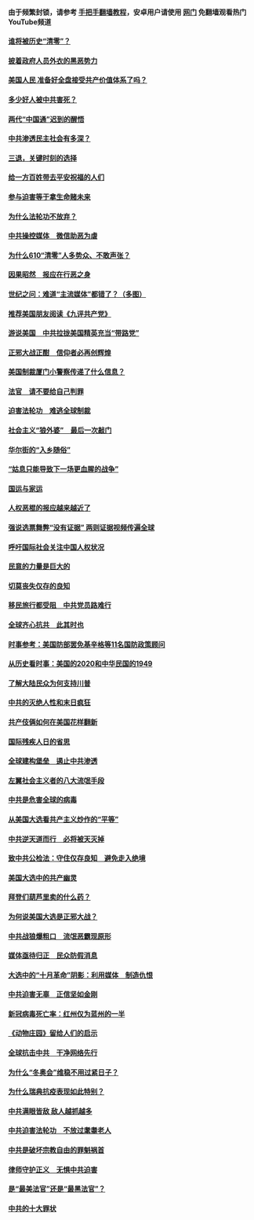 #### 由于频繁封锁，请参考 [手把手翻墙教程](https://github.com/gfw-breaker/guides/wiki/)，安卓用户请使用 [网门](https://github.com/gfw-breaker/nogfw/blob/master/dl.md?t=01030800) 免翻墙观看热门YouTube频道 

#### [谁将被历史“清零”？](../pages/251/417485.md?t=01030800) 

#### [披着政府人员外衣的黑恶势力](../pages/251/417442.md?t=01030800) 

#### [美国人民 准备好全盘接受共产价值体系了吗？](../pages/251/417491.md?t=01030800) 

#### [多少好人被中共害死？](../pages/251/417144.md?t=01030800) 

#### [两代“中国通”迟到的醒悟](../pages/251/417064.md?t=01030800) 

#### [中共渗透民主社会有多深？](../pages/251/417063.md?t=01030800) 

#### [三退，关键时刻的选择](../pages/251/416969.md?t=01030800) 

#### [给一方百姓带去平安祝福的人们](../pages/251/416941.md?t=01030800) 

#### [参与迫害等于拿生命赌未来](../pages/251/416856.md?t=01030800) 

#### [为什么法轮功不放弃？](../pages/251/416864.md?t=01030800) 

#### [中共操控媒体　微信助恶为虐](../pages/251/416724.md?t=01030800) 

#### [为什么610“清零”人多势众、不敢声张？](../pages/251/416632.md?t=01030800) 

#### [因果昭然　报应在行恶之身](../pages/251/416582.md?t=01030800) 

#### [世纪之问：难道“主流媒体”都错了？（多图）](../pages/251/416571.md?t=01030800) 

#### [推荐美国朋友阅读《九评共产党》](../pages/251/416510.md?t=01030800) 

#### [游说美国　中共拉拢美国精英充当“带路党”](../pages/251/416529.md?t=01030800) 

#### [正邪大战正酣　信仰者必再创辉煌](../pages/251/416433.md?t=01030800) 

#### [美国制裁厦门小警察传递了什么信息？](../pages/251/416432.md?t=01030800) 

#### [法官　请不要给自己判罪](../pages/251/416379.md?t=01030800) 

#### [迫害法轮功　难逃全球制裁](../pages/251/416380.md?t=01030800) 

#### [社会主义“狼外婆”　最后一次敲门](../pages/251/416394.md?t=01030800) 

#### [华尔街的“入乡随俗”](../pages/251/416395.md?t=01030800) 

#### [“姑息只能导致下一场更血腥的战争”](../pages/251/416223.md?t=01030800) 

#### [国运与家运](../pages/251/416224.md?t=01030800) 

#### [人权恶棍的报应越来越近了](../pages/251/416276.md?t=01030800) 

#### [强说选票舞弊“没有证据” 两则证据视频传遍全球](../pages/251/416227.md?t=01030800) 

#### [呼吁国际社会关注中国人权状况](../pages/251/416135.md?t=01030800) 

#### [民意的力量是巨大的](../pages/251/416222.md?t=01030800) 

#### [切莫丧失仅存的良知](../pages/251/416134.md?t=01030800) 

#### [移民旅行都受阻　中共党员路难行](../pages/251/416033.md?t=01030800) 

#### [全球齐心抗共　此其时也](../pages/251/415989.md?t=01030800) 

#### [时事参考：美国防部罢免基辛格等11名国防政策顾问](../pages/251/415970.md?t=01030800) 

#### [从历史看时事：美国的2020和中华民国的1949](../pages/251/415949.md?t=01030800) 

#### [了解大陆民众为何支持川普](../pages/251/415950.md?t=01030800) 

#### [中共的灭绝人性和末日疯狂](../pages/251/415944.md?t=01030800) 

#### [共产伎俩如何在美国花样翻新](../pages/251/415908.md?t=01030800) 

#### [国际残疾人日的省思](../pages/251/415849.md?t=01030800) 

#### [全球建构堡垒　遏止中共渗透](../pages/251/415850.md?t=01030800) 

#### [左翼社会主义者的八大流氓手段](../pages/251/415802.md?t=01030800) 

#### [中共是危害全球的病毒](../pages/251/415569.md?t=01030800) 

#### [从美国大选看共产主义炒作的“平等”](../pages/251/415654.md?t=01030800) 

#### [中共逆天道而行　必将被天灭掉](../pages/251/415626.md?t=01030800) 

#### [致中共公检法：守住仅存良知　避免走入绝境](../pages/251/415627.md?t=01030800) 

#### [美国大选中的共产幽灵](../pages/251/415618.md?t=01030800) 

#### [拜登们葫芦里卖的什么药？](../pages/251/415531.md?t=01030800) 

#### [为何说美国大选是正邪大战？](../pages/251/415530.md?t=01030800) 

#### [中共战狼爆粗口　流氓恶霸现原形](../pages/251/415426.md?t=01030800) 

#### [媒体亟待归正　民众防假消息](../pages/251/415402.md?t=01030800) 

#### [大选中的“十月革命”阴影：利用媒体　制造仇恨](../pages/251/415334.md?t=01030800) 

#### [中共迫害无辜　正信坚如金刚](../pages/251/415307.md?t=01030800) 

#### [新冠病毒死亡率：红州仅为蓝州的一半](../pages/251/415164.md?t=01030800) 

#### [《动物庄园》留给人们的启示](../pages/251/415178.md?t=01030800) 

#### [全球抗击中共　干净网络先行](../pages/251/415096.md?t=01030800) 

#### [为什么“冬奥会”维稳不用过紧日子？](../pages/251/414949.md?t=01030800) 

#### [为什么瑞典抗疫表现如此特别？](../pages/251/414950.md?t=01030800) 

#### [中共满眼皆敌 敌人越抓越多](../pages/251/415053.md?t=01030800) 

#### [中共迫害法轮功　不放过耄耋老人](../pages/251/414994.md?t=01030800) 

#### [中共是破坏宗教自由的罪魁祸首](../pages/251/414901.md?t=01030800) 

#### [律师守护正义　无惧中共迫害](../pages/251/414900.md?t=01030800) 

#### [是“最美法官”还是“最黑法官”？](../pages/251/414885.md?t=01030800) 

#### [中共的十大罪状](../pages/251/414772.md?t=01030800) 

